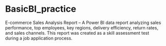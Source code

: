 # BasicBI_practice
E-commerce Sales Analysis Report – A Power BI data report analyzing sales performance, top employees, key regions, delivery efficiency, return rates, and sales channels. This report was created as a skill assessment test during a job application process.
